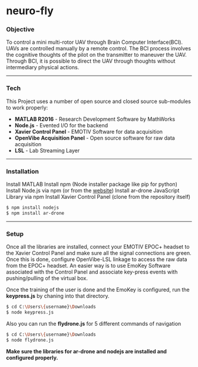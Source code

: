# neuro-fly
### Objective 
To control a mini multi-rotor UAV through Brain Computer Interface(BCI). UAVs are controlled manually by a remote control. The BCI process involves the cognitive thoughts of the pilot on the transmitter to maneuver the UAV. Through BCI, it is possible to direct the UAV through thoughts without intermediary physical actions.
***
### Tech

This Project uses a number of open source and closed source sub-modules to work properly:

* **MATLAB R2016** - Research Development Software by MathWorks
* **Node.js** - Evented I/O for the backend
* **Xavier Control Panel** - EMOTIV Software for data acquisition
* **OpenVibe Acquisition Panel** - Open source software for raw data acquisition
* **LSL** - Lab Streaming Layer
***


### Installation

Install MATLAB
Install npm (Node installer package like pip for python)
Install Node.js via npm (or from the [website](https://nodejs.org/en/))
Install ar-drone JavaScript Library via npm
Install Xavier Control Panel (clone from the repository itself)

```sh
$ npm install nodejs
$ npm install ar-drone
```
***
### Setup
Once all the libraries are installed, connect your EMOTIV EPOC+ headset to the Xavier Control Panel and make sure all the signal connections are green. 
Once this is done, configure OpenVibe-LSL linkage to access the raw data from the EPOC+ headset. An easier way is to use EmoKey Software associated with the Control Panel and associate key-press events with pushing/pulling of the virtual box.

Once the training of the user is done and the EmoKey is configured, run the **keypress.js** by chaning into that directory. 
```sh
$ cd C:\Users\{username}\Downloads
$ node keypress.js
```
Also you can run the **flydrone.js** for 5 different commands of navigation
```sh
$ cd C:\Users\{username}\Downloads
$ node flydrone.js
```
**Make sure the libraries for ar-drone and nodejs are installed and configured properly.**
